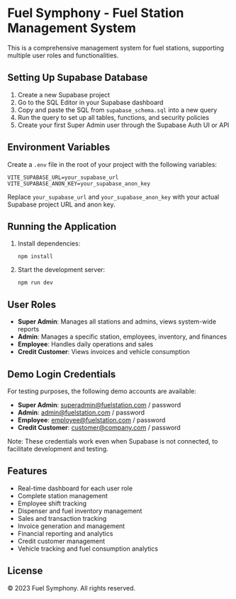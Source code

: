 
# Fuel Symphony - Fuel Station Management System

This is a comprehensive management system for fuel stations, supporting multiple user roles and functionalities.

## Setting Up Supabase Database

1. Create a new Supabase project
2. Go to the SQL Editor in your Supabase dashboard
3. Copy and paste the SQL from `supabase_schema.sql` into a new query
4. Run the query to set up all tables, functions, and security policies
5. Create your first Super Admin user through the Supabase Auth UI or API

## Environment Variables

Create a `.env` file in the root of your project with the following variables:

```
VITE_SUPABASE_URL=your_supabase_url
VITE_SUPABASE_ANON_KEY=your_supabase_anon_key
```

Replace `your_supabase_url` and `your_supabase_anon_key` with your actual Supabase project URL and anon key.

## Running the Application

1. Install dependencies:
   ```
   npm install
   ```

2. Start the development server:
   ```
   npm run dev
   ```

## User Roles

- **Super Admin**: Manages all stations and admins, views system-wide reports
- **Admin**: Manages a specific station, employees, inventory, and finances
- **Employee**: Handles daily operations and sales
- **Credit Customer**: Views invoices and vehicle consumption

## Demo Login Credentials

For testing purposes, the following demo accounts are available:

- **Super Admin**: superadmin@fuelstation.com / password
- **Admin**: admin@fuelstation.com / password
- **Employee**: employee@fuelstation.com / password
- **Credit Customer**: customer@company.com / password

Note: These credentials work even when Supabase is not connected, to facilitate development and testing.

## Features

- Real-time dashboard for each user role
- Complete station management
- Employee shift tracking
- Dispenser and fuel inventory management
- Sales and transaction tracking
- Invoice generation and management
- Financial reporting and analytics
- Credit customer management
- Vehicle tracking and fuel consumption analytics

## License

© 2023 Fuel Symphony. All rights reserved.
